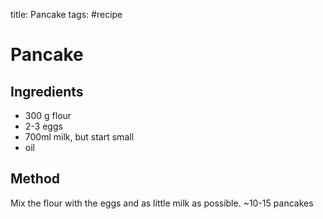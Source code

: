 title: Pancake
tags: #recipe

Pancake
=======

Ingredients
-----------

-   300 g flour
-   2-3 eggs
-   700ml milk, but start small
-   oil

Method
------

Mix the flour with the eggs and as little milk as possible.
~10-15 pancakes

  [Pancake]: #pancake
  [Ingredients]: #ingredients
  [Method]: #method
